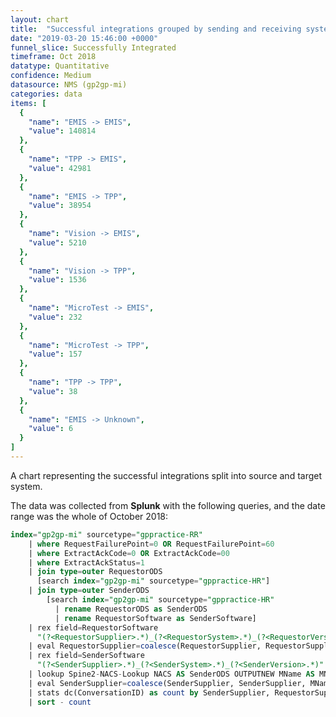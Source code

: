 ```yaml
---
layout: chart
title:  "Successful integrations grouped by sending and receiving system type"
date: "2019-03-20 15:46:00 +0000"
funnel_slice: Successfully Integrated
timeframe: Oct 2018
datatype: Quantitative
confidence: Medium
datasource: NMS (gp2gp-mi)
categories: data
items: [
  {
    "name": "EMIS -> EMIS",
    "value": 140814
  },
  {
    "name": "TPP -> EMIS",
    "value": 42981
  },
  {
    "name": "EMIS -> TPP",
    "value": 38954
  },
  {
    "name": "Vision -> EMIS",
    "value": 5210
  },
  {
    "name": "Vision -> TPP",
    "value": 1536
  },
  {
    "name": "MicroTest -> EMIS",
    "value": 232
  },
  {
    "name": "MicroTest -> TPP",
    "value": 157
  },
  {
    "name": "TPP -> TPP",
    "value": 38
  },
  {
    "name": "EMIS -> Unknown",
    "value": 6
  }
]
---
```

A chart representing the successful integrations split into source and target system.

The data was collected from **Splunk** with the following queries, and the date range was the whole of October 2018:

```sql
index="gp2gp-mi" sourcetype="gppractice-RR"
    | where RequestFailurePoint=0 OR RequestFailurePoint=60 
    | where ExtractAckCode=0 OR ExtractAckCode=00
    | where ExtractAckStatus=1
    | join type=outer RequestorODS 
      [search index="gp2gp-mi" sourcetype="gppractice-HR"] 
    | join type=outer SenderODS 
        [search index="gp2gp-mi" sourcetype="gppractice-HR" 
          | rename RequestorODS as SenderODS 
          | rename RequestorSoftware as SenderSoftware]
    | rex field=RequestorSoftware 
      "(?<RequestorSupplier>.*)_(?<RequestorSystem>.*)_(?<RequestorVersion>.*)"
    | eval RequestorSupplier=coalesce(RequestorSupplier, RequestorSupplier, "unknown")
    | rex field=SenderSoftware 
      "(?<SenderSupplier>.*)_(?<SenderSystem>.*)_(?<SenderVersion>.*)"
    | lookup Spine2-NACS-Lookup NACS AS SenderODS OUTPUTNEW MName AS MName
    | eval SenderSupplier=coalesce(SenderSupplier, SenderSupplier, MName, MName, "unknown")
    | stats dc(ConversationID) as count by SenderSupplier, RequestorSupplier
    | sort - count
```
